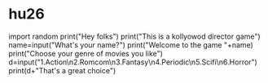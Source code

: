 # hu26
import random 
print("Hey folks")
print("This is a kollyowod director game")
name=input("What's your name?")
print("Welcome to the game "+name)
print("Choose your genre of movies you like")
d=input("1.Action\n2.Romcom\n3.Fantasy\n4.Periodic\n5.Scifi\n6.Horror")
print(d+"That's a great choice")
